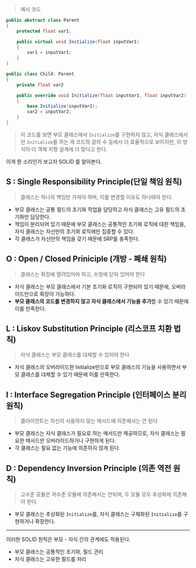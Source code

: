 
> 예시 코드
```cs
public abstract class Parent 
{
	protected float var1;

	public virtual void Initialize(float inputVar1) 
	{
		var1 = inputVar1;
	} 
}

public class Child: Parent 
{
	private float var2 

	public override void Initialize(float inputVar1, float inputVar2)
	{
		base.Initialize(inputVar1);
		var2 = inputVar2;
	}
}
```
> 이 코드를 보면 부모 클래스에서 `Initialize`를 구현하지 않고, 자식 클래스에서만 `Initialize`를 하는 게 코드의 글자 수 등에서 더 효율적으로 보이지만, 이 방식이 더 객체 지향 설계에 더 맞다고 한다. 

이게 뭔 소리인가 보고자 SOLID 를 알아본다.

## S : Single Responsibility Principle(단일 책임 원칙)

> 클래스는 하나의 책임만 가져야 하며, 이를 변경할 이유도 하나여야 한다.

- 부모 클래스는 공통 필드의 초기화 작업을 담당하고 자식 클래스는 고유 필드의 초기화만 담당한다.
- 책임이 분리되어 있기 때문에 부모 클래스는 공통적인 초기화 로직에 대한 책임을, 자식 클래스는 자신만의 초기화 로직에만 집중할 수 있다.
- 각 클래스가 자신만의 책임을 갖기 때문에 SRP를 충족한다.

## O : Open / Closed Priniciple (개방 - 폐쇄 원칙)

> 클래스는 확장에 열려있어야 하고, 수정에 닫혀 있어야 한다

- 자식 클래스는 부모 클래스에서 기본 초기화 로직이 구현되어 있기 때문에, 오버라이드만으로 확장이 가능하다.
- **부모 클래스의 코드를 변경하지 않고 자식 클래스에서 기능을 추가**할 수 있기 때문에 이를 만족한다.

## L : Liskov Substitution Principle (리스코프 치환 법칙)

> 자식 클래스는 부모 클래스를 대체할 수 있어야 한다

- 자식 클래스의 오버라이드한 Initialize만으로 부모 클래스의 기능을 사용하면서 부모 클래스를 대체할 수 있기 때문에 이를 만족한다.

## I : Interface Segregation Principle (인터페이스 분리 원칙)

> 클라이언트는 자신이 사용하지 않는 메서드에 의존해서는 안 된다

- 부모 클래스는 자식 클래스가 필요로 하는 메서드만 제공하므로, 자식 클래스는 필요한 메서드만 오버라이드하거나 구현하게 된다.
- 각 클래스는 필요 없는 기능에 의존하지 않게 된다.
## D : Dependency Inversion Principle (의존 역전 원칙) 

> 고수준 모듈은 저수준 모듈에 의존해서는 안되며, 두 모듈 모두 추상화에 의존해야 한다.

- 부모 클래스는 추상화된 `Initialize`를, 자식 클래스는 구체화된 `Initialize`를 구현하거나 확장한다. 

---

이러한 SOLID 원칙은 부모 - 자식 간의 관계에도 적용된다. 
- 부모 클래스는 공통적인 초기화, 필드 관리
- 자식 클래스는 고유한 필드를 처리
